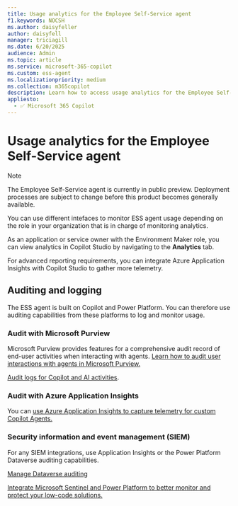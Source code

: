 ```yaml
---
title: Usage analytics for the Employee Self-Service agent
f1.keywords: NOCSH
ms.author: daisyfeller
author: daisyfell
manager: triciagill
ms.date: 6/20/2025
audience: Admin
ms.topic: article
ms.service: microsoft-365-copilot
ms.custom: ess-agent
ms.localizationpriority: medium
ms.collection: m365copilot
description: Learn how to access usage analytics for the Employee Self-Service agent.
appliesto:
  - ✅ Microsoft 365 Copilot
---
```


# Usage analytics for the Employee Self-Service agent

>[!NOTE]
>The Employee Self-Service agent is currently in public preview. Deployment processes are subject to change before this product becomes generally available.

You can use different intefaces to monitor ESS agent usage depending on the role in your organization that is in charge of monitoring analytics.

As an application or service owner with the Environment Maker role, you can view analytics in Copilot Studio by navigating to the **Analytics** tab.

For advanced reporting requirements, you can integrate Azure Application Insights with Copilot Studio to gather more telemetry.

## Auditing and logging

The ESS agent is built on Copilot and Power Platform. You can therefore use auditing capabilities from these platforms to log and monitor usage.

### Audit with Microsoft Purview

Microsoft Purview provides features for a comprehensive audit record of end-user activities when interacting with agents. [Learn how to audit user interactions with agents in Microsoft Purview.](/power-platform/release-plan/2024wave2/microsoft-copilot-studio/audit-user-interactions-agents-purview)

[Audit logs for Copilot and AI activities](/purview/audit-copilot).

### Audit with Azure Application Insights

You can [use Azure Application Insights to capture telemetry for custom Copilot Agents.](/microsoft-copilot-studio/advanced-bot-framework-composer-capture-telemetry?tabs=webApp)

### Security information and event management (SIEM)

For any SIEM integrations, use Application Insights or the Power Platform Dataverse auditing capabilities.

[Manage Dataverse auditing](/power-platform/admin/manage-dataverse-auditing)

[Integrate Microsoft Sentinel and Power Platform to better monitor and protect your low-code solutions.](https://www.microsoft.com/power-platform/blog/power-apps/integrating-microsoft-sentinel-and-power-platform-to-better-monitor-and-protect-your-low-code-solutions/?msockid=1614e9ffd18265002a76fcabd0016456)

